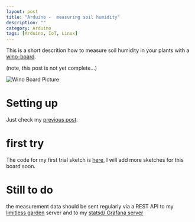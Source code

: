 ```yaml
---
layout: post
title: "Arduino -  measuring soil humidity"
description: ""
category: Arduino
tags: [Arduino, IoT, Linux]
---
```


This is a short descrition how to measure soil humidity in your plants with a [wino-board](http://wino-board.com).

(note, this post is not yet complete...) 

![Wino Board Picture](http://wino-board.com/images/Wino_layout.PNG) 

# Setting up

Just check my [previous post](http://blog.abarbanell.de/arduino-wino/arduino/2015/11/05/wino-unbox.html).

# first try

The code for my first trial sketch is [here](https://github.com/abarbanell/arduino-wino/sketch_soil), I will add more 
sketches for this board soon.

# Still to do

the measurement data should be sent regularly via a REST API to my [limitless garden](https://github.com/abarbanell/limitless-garden) server and to my 
[statsd/ Grafana server](https://github.com/abarbanell/docker-grafana-graphite)
